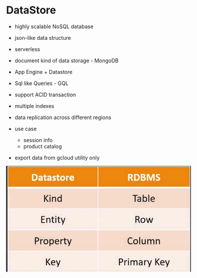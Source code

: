 
# DataStore

  - highly scalable NoSQL database

  - json-like data structure

  - serverless

  - document kind of data storage - MongoDB

  - App Engine + Datastore

  - Sql like Queries - GQL

  - support ACID transaction

  - multiple indexes

  - data replication across different regions

  - use case
    * session info
    * product catalog

  - export data from gcloud utility only


  ![alt text](datastorexsql.png "Datastore vs RDBMS")
